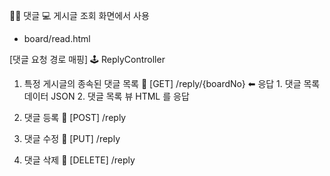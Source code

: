 👩‍🏫 댓글
💻 게시글 조회 화면에서 사용
   - board/read.html

[댓글 요청 경로 매핑]
🕹 ReplyController
1. 특정 게시글의 종속된 댓글 목록
    🔗 [GET]      /reply/{boardNo}
    ⬅  응답       1. 댓글 목록 데이터 JSON 
                   2.  댓글 목록 뷰 HTML 를 응답
2. 댓글 등록
    🔗 [POST]     /reply 

3. 댓글 수정
    🔗 [PUT]      /reply 

4. 댓글 삭제
    🔗 [DELETE]   /reply 

